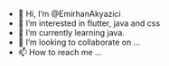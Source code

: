 - 👋 Hi, I’m @EmirhanAkyazici
- 👀 I’m interested in flutter, java and css
- 🌱 I’m currently learning java.
- 💞️ I’m looking to collaborate on ...
- 📫 How to reach me ...

<!---
EmirhanAkyazici/EmirhanAkyazici is a ✨ special ✨ repository because its `README.md` (this file) appears on your GitHub profile.
You can click the Preview link to take a look at your changes.
--->
